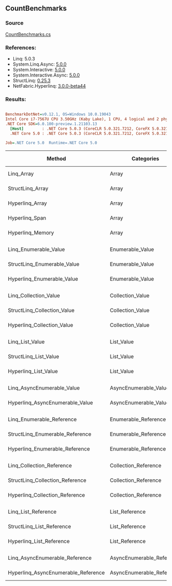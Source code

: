 ﻿## CountBenchmarks

### Source
[CountBenchmarks.cs](../NetFabric.Hyperlinq.Benchmarks/Benchmarks/CountBenchmarks.cs)

### References:
- Linq: 5.0.3
- System.Linq.Async: [5.0.0](https://www.nuget.org/packages/System.Linq.Async/5.0.0)
- System.Interactive: [5.0.0](https://www.nuget.org/packages/System.Interactive/5.0.0)
- System.Interactive.Async: [5.0.0](https://www.nuget.org/packages/System.Interactive.Async/5.0.0)
- StructLinq: [0.25.3](https://www.nuget.org/packages/StructLinq/0.25.3)
- NetFabric.Hyperlinq: [3.0.0-beta44](https://www.nuget.org/packages/NetFabric.Hyperlinq/3.0.0-beta44)

### Results:
``` ini

BenchmarkDotNet=v0.12.1, OS=Windows 10.0.19043
Intel Core i7-7567U CPU 3.50GHz (Kaby Lake), 1 CPU, 4 logical and 2 physical cores
.NET Core SDK=6.0.100-preview.1.21103.13
  [Host]        : .NET Core 5.0.3 (CoreCLR 5.0.321.7212, CoreFX 5.0.321.7212), X64 RyuJIT
  .NET Core 5.0 : .NET Core 5.0.3 (CoreCLR 5.0.321.7212, CoreFX 5.0.321.7212), X64 RyuJIT

Job=.NET Core 5.0  Runtime=.NET Core 5.0  

```
|                              Method |                Categories | Count |          Mean |      Error |     StdDev |  Ratio | RatioSD |  Gen 0 | Gen 1 | Gen 2 | Allocated |
|------------------------------------ |-------------------------- |------ |--------------:|-----------:|-----------:|-------:|--------:|-------:|------:|------:|----------:|
|                          Linq_Array |                     Array |   100 |     9.4726 ns |  0.0922 ns |  0.0770 ns |   1.00 |    0.00 |      - |     - |     - |         - |
|                    StructLinq_Array |                     Array |   100 |     0.4798 ns |  0.0077 ns |  0.0068 ns |   0.05 |    0.00 |      - |     - |     - |         - |
|                     Hyperlinq_Array |                     Array |   100 |     7.7675 ns |  0.0283 ns |  0.0265 ns |   0.82 |    0.01 |      - |     - |     - |         - |
|                      Hyperlinq_Span |                     Array |   100 |     7.4672 ns |  0.0226 ns |  0.0211 ns |   0.79 |    0.01 |      - |     - |     - |         - |
|                    Hyperlinq_Memory |                     Array |   100 |    10.6289 ns |  0.0298 ns |  0.0264 ns |   1.12 |    0.01 |      - |     - |     - |         - |
|                                     |                           |       |               |            |            |        |         |        |       |       |           |
|               Linq_Enumerable_Value |          Enumerable_Value |   100 |   375.1266 ns |  1.2614 ns |  1.1800 ns |   1.00 |    0.00 | 0.0153 |     - |     - |      32 B |
|         StructLinq_Enumerable_Value |          Enumerable_Value |   100 |   605.3862 ns |  2.5706 ns |  2.2788 ns |   1.61 |    0.01 | 0.0153 |     - |     - |      32 B |
|          Hyperlinq_Enumerable_Value |          Enumerable_Value |   100 |   367.2216 ns |  2.4282 ns |  2.1525 ns |   0.98 |    0.01 | 0.0153 |     - |     - |      32 B |
|                                     |                           |       |               |            |            |        |         |        |       |       |           |
|               Linq_Collection_Value |          Collection_Value |   100 |     4.5997 ns |  0.0344 ns |  0.0305 ns |   1.00 |    0.00 |      - |     - |     - |         - |
|         StructLinq_Collection_Value |          Collection_Value |   100 |   606.8765 ns |  5.2184 ns |  4.6260 ns | 131.94 |    1.21 | 0.0153 |     - |     - |      32 B |
|          Hyperlinq_Collection_Value |          Collection_Value |   100 |     1.5976 ns |  0.0093 ns |  0.0078 ns |   0.35 |    0.00 |      - |     - |     - |         - |
|                                     |                           |       |               |            |            |        |         |        |       |       |           |
|                     Linq_List_Value |                List_Value |   100 |     5.3262 ns |  0.0297 ns |  0.0248 ns |   1.00 |    0.00 |      - |     - |     - |         - |
|               StructLinq_List_Value |                List_Value |   100 |     2.7888 ns |  0.0226 ns |  0.0211 ns |   0.52 |    0.01 |      - |     - |     - |         - |
|                Hyperlinq_List_Value |                List_Value |   100 |     1.8591 ns |  0.0149 ns |  0.0139 ns |   0.35 |    0.00 |      - |     - |     - |         - |
|                                     |                           |       |               |            |            |        |         |        |       |       |           |
|          Linq_AsyncEnumerable_Value |     AsyncEnumerable_Value |   100 | 2,130.7004 ns | 13.6496 ns | 12.1000 ns |   1.00 |    0.00 | 0.0191 |     - |     - |      40 B |
|     Hyperlinq_AsyncEnumerable_Value |     AsyncEnumerable_Value |   100 | 1,869.1548 ns |  5.7116 ns |  5.0632 ns |   0.88 |    0.01 | 0.0191 |     - |     - |      40 B |
|                                     |                           |       |               |            |            |        |         |        |       |       |           |
|           Linq_Enumerable_Reference |      Enumerable_Reference |   100 |   268.1840 ns |  2.2092 ns |  2.0664 ns |   1.00 |    0.00 | 0.0153 |     - |     - |      32 B |
|     StructLinq_Enumerable_Reference |      Enumerable_Reference |   100 |   392.7960 ns |  1.6420 ns |  1.5360 ns |   1.46 |    0.01 | 0.0153 |     - |     - |      32 B |
|      Hyperlinq_Enumerable_Reference |      Enumerable_Reference |   100 |   259.4105 ns |  1.1252 ns |  1.0526 ns |   0.97 |    0.01 | 0.0153 |     - |     - |      32 B |
|                                     |                           |       |               |            |            |        |         |        |       |       |           |
|           Linq_Collection_Reference |      Collection_Reference |   100 |     4.5680 ns |  0.0190 ns |  0.0159 ns |   1.00 |    0.00 |      - |     - |     - |         - |
|     StructLinq_Collection_Reference |      Collection_Reference |   100 |   393.2527 ns |  1.7621 ns |  1.3757 ns |  86.08 |    0.37 | 0.0153 |     - |     - |      32 B |
|      Hyperlinq_Collection_Reference |      Collection_Reference |   100 |     1.6373 ns |  0.0102 ns |  0.0096 ns |   0.36 |    0.00 |      - |     - |     - |         - |
|                                     |                           |       |               |            |            |        |         |        |       |       |           |
|                 Linq_List_Reference |            List_Reference |   100 |     5.3524 ns |  0.0373 ns |  0.0311 ns |   1.00 |    0.00 |      - |     - |     - |         - |
|           StructLinq_List_Reference |            List_Reference |   100 |   392.4854 ns |  1.5978 ns |  1.3342 ns |  73.33 |    0.59 | 0.0153 |     - |     - |      32 B |
|            Hyperlinq_List_Reference |            List_Reference |   100 |     1.8441 ns |  0.0264 ns |  0.0234 ns |   0.34 |    0.01 |      - |     - |     - |         - |
|                                     |                           |       |               |            |            |        |         |        |       |       |           |
|      Linq_AsyncEnumerable_Reference | AsyncEnumerable_Reference |   100 | 2,004.1888 ns |  9.6982 ns |  9.0717 ns |   1.00 |    0.00 | 0.0191 |     - |     - |      40 B |
| Hyperlinq_AsyncEnumerable_Reference | AsyncEnumerable_Reference |   100 | 1,833.6994 ns |  4.4405 ns |  3.9364 ns |   0.91 |    0.00 | 0.0191 |     - |     - |      40 B |
